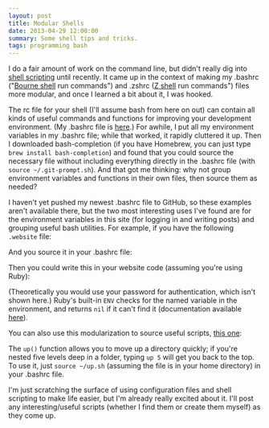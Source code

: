 ```yaml
---
layout: post
title: Modular Shells
date: 2013-04-29 12:00:00
summary: Some shell tips and tricks.
tags: programming bash
---
```


I do a fair amount of work on the command line, but didn't really dig into [shell scripting](http://en.wikipedia.org/wiki/Shell_script) until recently. It came up in the context of making my .bashrc ("[Bourne shell](http://en.wikipedia.org/wiki/Bourne_shell) run commands") and .zshrc ([Z shell](http://en.wikipedia.org/wiki/Z_shell) run commands") files more modular, and once I learned a bit about it, I was hooked.  

The rc file for your shell (I'll assume bash from here on out) can contain all kinds of useful commands and functions for improving your development environment. (My .bashrc file is [here](https://github.com/ericqweinstein/garage/blob/master/dotfiles/.bashrc).) For awhile, I put all my environment variables in my .bashrc file; while that worked, it rapidly cluttered it up. Then I downloaded bash-completion (if you have Homebrew, you can just type `brew install bash-completion`) and found that you could source the necessary file without including everything directly in the .bashrc file (with `source ~/.git-prompt.sh`). And that got me thinking: why not group environment variables and functions in their own files, then source them as needed?  

I haven't yet pushed my newest .bashrc file to GitHub, so these examples aren't available there, but the two most interesting uses I've found are for the environment variables in this site (for logging in and writing posts) and grouping useful bash utilities. For example, if you have the following `.website` file:  
<script src="https://gist.github.com/ericqweinstein/4b2b1a7fac540f81f8c2.js"></script>

And you source it in your .bashrc file:  
<script src="https://gist.github.com/ericqweinstein/da4da9321edf31392cdb.js"></script>

Then you could write this in your website code (assuming you're using Ruby):  
<script src="https://gist.github.com/ericqweinstein/4974bd6eb7c9644f3a3c.js"></script>

(Theoretically you would use your password for authentication, which isn't shown here.) Ruby's built-in `ENV` checks for the named variable in the environment, and returns `nil` if it can't find it (documentation available [here](http://ruby-doc.org/core-2.0/ENV.html)).  

You can also use this modularization to source useful scripts, [this one](http://stackoverflow.com/questions/188162/what-is-the-most-useful-script-youve-written-for-everyday-life#answer-245724):  
<script src="https://gist.github.com/ericqweinstein/07de47ae759112293ac5.js"></script>

The `up()` function allows you to move up a directory quickly; if you're nested five levels deep in a folder, typing `up 5` will get you back to the top. To use it, just `source ~/up.sh` (assuming the file is in your home directory) in your .bashrc file.  

I'm just scratching the surface of using configuration files and shell scripting to make life easier, but I'm already really excited about it. I'll post any interesting/useful scripts (whether I find them or create them myself) as they come up.
